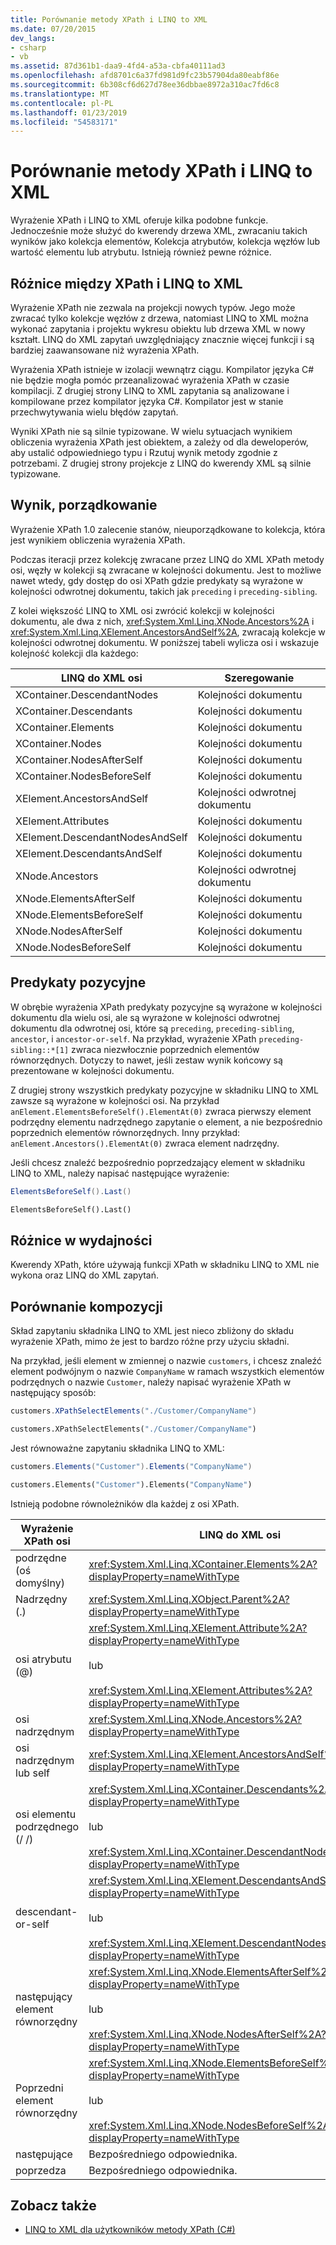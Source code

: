 ```yaml
---
title: Porównanie metody XPath i LINQ to XML
ms.date: 07/20/2015
dev_langs:
- csharp
- vb
ms.assetid: 87d361b1-daa9-4fd4-a53a-cbfa40111ad3
ms.openlocfilehash: afd8701c6a37fd981d9fc23b57904da80eabf86e
ms.sourcegitcommit: 6b308cf6d627d78ee36dbbae8972a310ac7fd6c8
ms.translationtype: MT
ms.contentlocale: pl-PL
ms.lasthandoff: 01/23/2019
ms.locfileid: "54583171"
---
```

# <a name="comparison-of-xpath-and-linq-to-xml"></a>Porównanie metody XPath i LINQ to XML
Wyrażenie XPath i LINQ to XML oferuje kilka podobne funkcje. Jednocześnie może służyć do kwerendy drzewa XML, zwracaniu takich wyników jako kolekcja elementów, Kolekcja atrybutów, kolekcja węzłów lub wartość elementu lub atrybutu. Istnieją również pewne różnice.  
  
## <a name="differences-between-xpath-and-linq-to-xml"></a>Różnice między XPath i LINQ to XML  
 Wyrażenie XPath nie zezwala na projekcji nowych typów. Jego może zwracać tylko kolekcje węzłów z drzewa, natomiast LINQ to XML można wykonać zapytania i projektu wykresu obiektu lub drzewa XML w nowy kształt. LINQ do XML zapytań uwzględniający znacznie więcej funkcji i są bardziej zaawansowane niż wyrażenia XPath.  
  
 Wyrażenia XPath istnieje w izolacji wewnątrz ciągu. Kompilator języka C# nie będzie mogła pomóc przeanalizować wyrażenia XPath w czasie kompilacji. Z drugiej strony LINQ to XML zapytania są analizowane i kompilowane przez kompilator języka C#. Kompilator jest w stanie przechwytywania wielu błędów zapytań.  
  
 Wyniki XPath nie są silnie typizowane. W wielu sytuacjach wynikiem obliczenia wyrażenia XPath jest obiektem, a zależy od dla deweloperów, aby ustalić odpowiedniego typu i Rzutuj wynik metody zgodnie z potrzebami. Z drugiej strony projekcje z LINQ do kwerendy XML są silnie typizowane.  
  
## <a name="result-ordering"></a>Wynik, porządkowanie  
 Wyrażenie XPath 1.0 zalecenie stanów, nieuporządkowane to kolekcja, która jest wynikiem obliczenia wyrażenia XPath.  
  
 Podczas iteracji przez kolekcję zwracane przez LINQ do XML XPath metody osi, węzły w kolekcji są zwracane w kolejności dokumentu. Jest to możliwe nawet wtedy, gdy dostęp do osi XPath gdzie predykaty są wyrażone w kolejności odwrotnej dokumentu, takich jak `preceding` i `preceding-sibling`.  
  
 Z kolei większość LINQ to XML osi zwrócić kolekcji w kolejności dokumentu, ale dwa z nich, <xref:System.Xml.Linq.XNode.Ancestors%2A> i <xref:System.Xml.Linq.XElement.AncestorsAndSelf%2A>, zwracają kolekcje w kolejności odwrotnej dokumentu. W poniższej tabeli wylicza osi i wskazuje kolejność kolekcji dla każdego:  
  
|LINQ do XML osi|Szeregowanie|  
|----------------------|--------------|  
|XContainer.DescendantNodes|Kolejności dokumentu|  
|XContainer.Descendants|Kolejności dokumentu|  
|XContainer.Elements|Kolejności dokumentu|  
|XContainer.Nodes|Kolejności dokumentu|  
|XContainer.NodesAfterSelf|Kolejności dokumentu|  
|XContainer.NodesBeforeSelf|Kolejności dokumentu|  
|XElement.AncestorsAndSelf|Kolejności odwrotnej dokumentu|  
|XElement.Attributes|Kolejności dokumentu|  
|XElement.DescendantNodesAndSelf|Kolejności dokumentu|  
|XElement.DescendantsAndSelf|Kolejności dokumentu|  
|XNode.Ancestors|Kolejności odwrotnej dokumentu|  
|XNode.ElementsAfterSelf|Kolejności dokumentu|  
|XNode.ElementsBeforeSelf|Kolejności dokumentu|  
|XNode.NodesAfterSelf|Kolejności dokumentu|  
|XNode.NodesBeforeSelf|Kolejności dokumentu|  
  
## <a name="positional-predicates"></a>Predykaty pozycyjne  
 W obrębie wyrażenia XPath predykaty pozycyjne są wyrażone w kolejności dokumentu dla wielu osi, ale są wyrażone w kolejności odwrotnej dokumentu dla odwrotnej osi, które są `preceding`, `preceding-sibling`, `ancestor`, i `ancestor-or-self`. Na przykład, wyrażenie XPath `preceding-sibling::*[1]` zwraca niezwłocznie poprzednich elementów równorzędnych. Dotyczy to nawet, jeśli zestaw wynik końcowy są prezentowane w kolejności dokumentu.  
  
 Z drugiej strony wszystkich predykaty pozycyjne w składniku LINQ to XML zawsze są wyrażone w kolejności osi. Na przykład `anElement.ElementsBeforeSelf().ElementAt(0)` zwraca pierwszy element podrzędny elementu nadrzędnego zapytanie o element, a nie bezpośrednio poprzednich elementów równorzędnych. Inny przykład: `anElement.Ancestors().ElementAt(0)` zwraca element nadrzędny.  
  
 Jeśli chcesz znaleźć bezpośrednio poprzedzający element w składniku LINQ to XML, należy napisać następujące wyrażenie:  
  
```csharp
ElementsBeforeSelf().Last()
```
  
```vb
ElementsBeforeSelf().Last()
```
  
## <a name="performance-differences"></a>Różnice w wydajności  
 Kwerendy XPath, które używają funkcji XPath w składniku LINQ to XML nie wykona oraz LINQ do XML zapytań.  
  
## <a name="comparison-of-composition"></a>Porównanie kompozycji  
 Skład zapytaniu składnika LINQ to XML jest nieco zbliżony do składu wyrażenie XPath, mimo że jest to bardzo różne przy użyciu składni.  
  
 Na przykład, jeśli element w zmiennej o nazwie `customers`, i chcesz znaleźć element podwójnym o nazwie `CompanyName` w ramach wszystkich elementów podrzędnych o nazwie `Customer`, należy napisać wyrażenie XPath w następujący sposób:  
  
```csharp  
customers.XPathSelectElements("./Customer/CompanyName")
```  
  
```vb
customers.XPathSelectElements("./Customer/CompanyName")
```

 Jest równoważne zapytaniu składnika LINQ to XML:  
  
```csharp  
customers.Elements("Customer").Elements("CompanyName")
```  
  
```vb
customers.Elements("Customer").Elements("CompanyName")
```  

 Istnieją podobne równoleżników dla każdej z osi XPath.  
  
|Wyrażenie XPath osi|LINQ do XML osi|  
|----------------|----------------------|  
|podrzędne (oś domyślny)|<xref:System.Xml.Linq.XContainer.Elements%2A?displayProperty=nameWithType>|  
|Nadrzędny (.)|<xref:System.Xml.Linq.XObject.Parent%2A?displayProperty=nameWithType>|  
|osi atrybutu (@)|<xref:System.Xml.Linq.XElement.Attribute%2A?displayProperty=nameWithType><br /><br /> lub<br /><br /> <xref:System.Xml.Linq.XElement.Attributes%2A?displayProperty=nameWithType>|  
|osi nadrzędnym|<xref:System.Xml.Linq.XNode.Ancestors%2A?displayProperty=nameWithType>|  
|osi nadrzędnym lub self|<xref:System.Xml.Linq.XElement.AncestorsAndSelf%2A?displayProperty=nameWithType>|  
|osi elementu podrzędnego (/ /)|<xref:System.Xml.Linq.XContainer.Descendants%2A?displayProperty=nameWithType><br /><br /> lub<br /><br /> <xref:System.Xml.Linq.XContainer.DescendantNodes%2A?displayProperty=nameWithType>|  
|descendant-or-self|<xref:System.Xml.Linq.XElement.DescendantsAndSelf%2A?displayProperty=nameWithType><br /><br /> lub<br /><br /> <xref:System.Xml.Linq.XElement.DescendantNodesAndSelf%2A?displayProperty=nameWithType>|  
|następujący element równorzędny|<xref:System.Xml.Linq.XNode.ElementsAfterSelf%2A?displayProperty=nameWithType><br /><br /> lub<br /><br /> <xref:System.Xml.Linq.XNode.NodesAfterSelf%2A?displayProperty=nameWithType>|  
|Poprzedni element równorzędny|<xref:System.Xml.Linq.XNode.ElementsBeforeSelf%2A?displayProperty=nameWithType><br /><br /> lub<br /><br /> <xref:System.Xml.Linq.XNode.NodesBeforeSelf%2A?displayProperty=nameWithType>|  
|następujące|Bezpośredniego odpowiednika.|  
|poprzedza|Bezpośredniego odpowiednika.|  
  
## <a name="see-also"></a>Zobacz także

- [LINQ to XML dla użytkowników metody XPath (C#)](../../../../csharp/programming-guide/concepts/linq/linq-to-xml-for-xpath-users.md)
